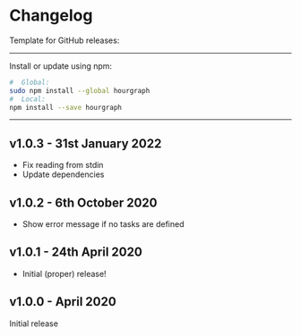 # Changelog

Template for GitHub releases:

--------

Install or update using npm:

```bash
#  Global:
sudo npm install --global hourgraph
#  Local:
npm install --save hourgraph
```

--------


## v1.0.3 - 31st January 2022
 - Fix reading from stdin
 - Update dependencies


## v1.0.2 - 6th October 2020
 - Show error message if no tasks are defined


## v1.0.1 - 24th April 2020
 - Initial (proper) release!


## v1.0.0 - April 2020
Initial release
